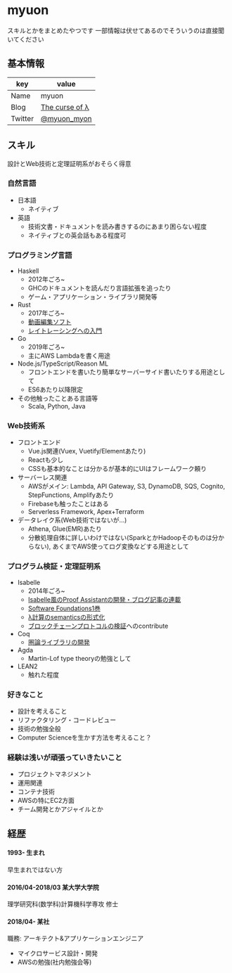 # myuon

スキルとかをまとめたやつです
一部情報は伏せてあるのでそういうのは直接聞いてください

## 基本情報

|key|value|
|--|--|
|Name|myuon|
|Blog|[The curse of λ](https://myuon.github.io)|
|Twitter|[@myuon_myon](https://twitter.com/myuon_myon)|

## スキル

設計とWeb技術と定理証明系がおそらく得意

### 自然言語

- 日本語
  - ネイティブ
- 英語
  - 技術文書・ドキュメントを読み書きするのにあまり困らない程度
  - ネイティブとの英会話もある程度可

### プログラミング言語

- Haskell
  - 2012年ごろ~
  - GHCのドキュメントを読んだり言語拡張を追ったり
  - ゲーム・アプリケーション・ライブラリ開発等
- Rust
  - 2017年ごろ~
  - [動画編集ソフト](https://github.com/myuon/madder)
  - [レイトレーシングへの入門](https://github.com/myuon/ruyt)
- Go
  - 2019年ごろ~
  - 主にAWS Lambdaを書く用途
- Node.js/TypeScript/Reason ML
  - フロントエンドを書いたり簡単なサーバーサイド書いたりする用途として
  - ES6あたり以降限定
- その他触ったことある言語等
  - Scala, Python, Java

### Web技術系

- フロントエンド
  - Vue.js関連(Vuex, Vuetify/Elementあたり)
  - Reactも少し
  - CSSも基本的なことは分かるが基本的にUIはフレームワーク頼り
- サーバーレス関連
  - AWSがメイン: Lambda, API Gateway, S3, DynamoDB, SQS, Cognito, StepFunctions, Amplifyあたり
  - Firebaseも触ったことはある
  - Serverless Framework, Apex+Terraform
- データレイク系(Web技術ではないが…)
  - Athena, Glue(EMR)あたり
  - 分散処理自体に詳しいわけではない(SparkとかHadoopそのものは分からない), あくまでAWS使ってログ変換などする用途として

### プログラム検証・定理証明系

- Isabelle
  - 2014年ごろ~
  - [Isabelle風のProof Assistantの開発・ブログ記事の連載](https://github.com/myuon/claire)
  - [Software Foundations1巻](https://github.com/myuon/isabelle-software-foundations)
  - [λ計算のsemanticsの形式化](https://github.com/myuon/typed)
  - [ブロックチェーンプロトコルの検証](https://github.com/LayerXcom/cbc-casper-proof)へのcontribute
- Coq
  - [圏論ライブラリの開発](https://github.com/myuon/CatQ)
- Agda
  - Martin-Lof type theoryの勉強として
- LEAN2
  - 触れた程度

### 好きなこと

- 設計を考えること
- リファクタリング・コードレビュー
- 技術の勉強全般
- Computer Scienceを生かす方法を考えること？

### 経験は浅いが頑張っていきたいこと

- プロジェクトマネジメント
- 運用関連
- コンテナ技術
- AWSの特にEC2方面
- チーム開発とかアジャイルとか

## 経歴

#### 1993- 生まれ

早生まれではない方

#### 2016/04-2018/03 某大学大学院

理学研究科(数学科)計算機科学専攻 修士

#### 2018/04- 某社

職務: アーキテクト&アプリケーションエンジニア

- マイクロサービス設計・開発
- AWSの勉強(社内勉強会等)
